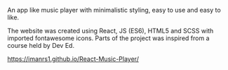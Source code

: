 An app like music player with minimalistic styling, easy to use and easy to like.

The website was created using React, JS (ES6), HTML5 and SCSS with imported fontawesome icons. Parts of the project was inspired from a course held by Dev Ed.

https://imanrs1.github.io/React-Music-Player/
